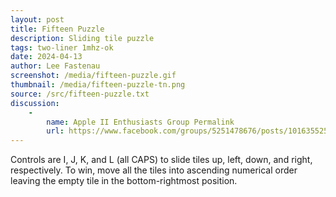 ```yaml
---
layout: post
title: Fifteen Puzzle
description: Sliding tile puzzle
tags: two-liner 1mhz-ok
date: 2024-04-13
author: Lee Fastenau
screenshot: /media/fifteen-puzzle.gif
thumbnail: /media/fifteen-puzzle-tn.png
source: /src/fifteen-puzzle.txt
discussion:
    -
        name: Apple II Enthusiasts Group Permalink
        url: https://www.facebook.com/groups/5251478676/posts/10163552518708677/
---
```


Controls are I, J, K, and L (all CAPS) to slide tiles up, left, down, and right, respectively. To win, move all the tiles into ascending numerical order leaving the empty tile in the bottom-rightmost position.